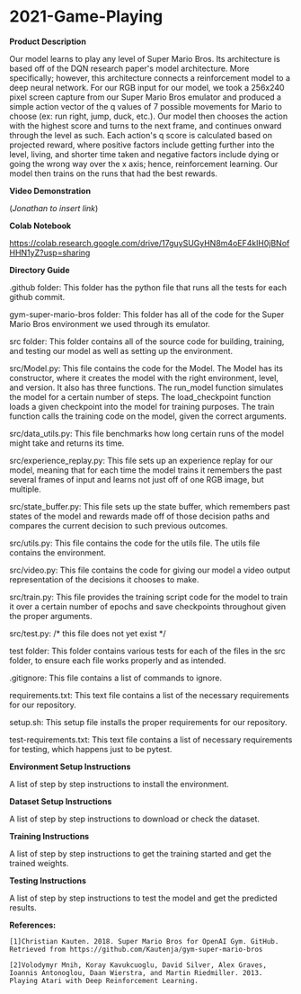 # 2021-Game-Playing

**Product Description**

  Our model learns to play any level of Super Mario Bros. Its architecture is based off of the DQN research paper's model architecture. More specifically; however, this architecture connects a reinforcement model to a deep neural network. For our RGB input for our model, we took a 256x240 pixel screen capture from our Super Mario Bros emulator and produced a simple action vector of the q values of 7 possible movements for Mario to choose (ex: run right, jump, duck, etc.). Our model then chooses the action with the highest score and turns to the next frame, and continues onward through the level as such. Each action's q score is calculated based on projected reward, where positive factors include getting further into the level, living, and shorter time taken and negative factors include dying or going the wrong way over the x axis; hence, reinforcement learning. Our model then trains on the runs that had the best rewards.
 

**Video Demonstration**

  (*Jonathan to insert link*)


**Colab Notebook**

  https://colab.research.google.com/drive/17guySUGyHN8m4oEF4klH0jBNofHHN1yZ?usp=sharing


**Directory Guide**

  .github folder: This folder has the python file that runs all the tests for each github commit.
  
  gym-super-mario-bros folder: This folder has all of the code for the Super Mario Bros environment we used through its emulator.
  
  src folder: This folder contains all of the source code for building, training, and testing our model as well as setting up the environment.
  
  src/Model.py: This file contains the code for the Model. The Model has its constructor, where it creates the model with the right environment, level, and version. It also has three functions. The run_model function simulates the model for a certain number of steps. The load_checkpoint function loads a given checkpoint into the model for training purposes. The train function calls the training code on the model, given the correct arguments.
  
  src/data_utils.py: This file benchmarks how long certain runs of the model might take and returns its time.
  
  src/experience_replay.py: This file sets up an experience replay for our model, meaning that for each time the model trains it remembers the past several frames of input and learns not just off of one RGB image, but multiple.
  
  src/state_buffer.py: This file sets up the state buffer, which remembers past states of the model and rewards made off of those decision paths and compares the current decision to such previous outcomes.
  
  src/utils.py: This file contains the code for the utils file. The utils file contains the environment.
  
  src/video.py: This file contains the code for giving our model a video output representation of the decisions it chooses to make.
  
  src/train.py: This file provides the training script code for the model to train it over a certain number of epochs and save checkpoints throughout given the proper arguments.
  
  src/test.py: /* this file does not yet exist */
  
  test folder: This folder contains various tests for each of the files in the src folder, to ensure each file works properly and as intended.
  
  .gitignore: This file contains a list of commands to ignore.
  
  requirements.txt: This text file contains a list of the necessary requirements for our repository.
  
  setup.sh: This setup file installs the proper requirements for our repository.
  
  test-requirements.txt: This text file contains a list of necessary requirements for testing, which happens just to be pytest.


**Environment Setup Instructions**

  A list of step by step instructions to install the environment.


**Dataset Setup Instructions**

  A list of step by step instructions to download or check the dataset.
   

**Training Instructions**

  A list of step by step instructions to get the training started and get the trained weights.


**Testing Instructions**

  A list of step by step instructions to test the model and get the predicted results.


**References:**

    [1]Christian Kauten. 2018. Super Mario Bros for OpenAI Gym. GitHub. Retrieved from https://github.com/Kautenja/gym-super-mario-bros 
  
    [2]Volodymyr Mnih, Koray Kavukcuoglu, David Silver, Alex Graves, Ioannis Antonoglou, Daan Wierstra, and Martin Riedmiller. 2013. Playing Atari with Deep Reinforcement Learning.
